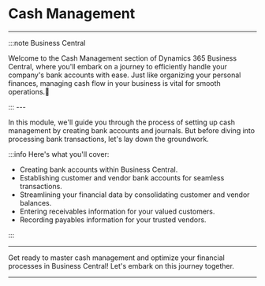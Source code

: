 # Cash Management
---

:::note Business Central
<div class="container">
    <div class="custom-note">
        <p>Welcome to the Cash Management section of Dynamics 365 Business Central, where you'll embark on a journey to efficiently handle your company's bank accounts with ease. Just like organizing your personal finances, managing cash flow in your business is vital for smooth operations.🤗</p>
    </div>
</div>
:::
---

In this module, we'll guide you through the process of setting up cash management by creating bank accounts and journals. But before diving into processing bank transactions, let's lay down the groundwork.

:::info Here's what you'll cover:

- Creating bank accounts within Business Central.
- Establishing customer and vendor bank accounts for seamless transactions.
- Streamlining your financial data by consolidating customer and vendor balances.
- Entering receivables information for your valued customers.
- Recording payables information for your trusted vendors.

:::

---

Get ready to master cash management and optimize your financial processes in Business Central! Let's embark on this journey together.

---
